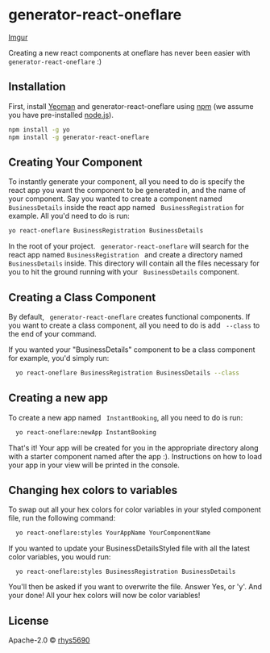 # generator-react-oneflare

[Imgur](https://i.imgur.com/RegfGEw.gifv)

Creating a new react components at oneflare has never been easier with ```
generator-react-oneflare``` :)

## Installation

First, install [Yeoman](http://yeoman.io) and generator-react-oneflare using [npm](https://www.npmjs.com/) (we assume you have pre-installed [node.js](https://nodejs.org/)).

```bash
npm install -g yo
npm install -g generator-react-oneflare
```

## Creating Your Component

To instantly generate your component, all you need to do is specify the react app you want the component to be generated in, and the name of your component. Say you wanted to create a component named ```
BusinessDetails``` inside the react app named ```
BusinessRegistration``` for example. All you'd need to do is run:
```bash
yo react-oneflare BusinessRegistration BusinessDetails
```
In the root of your project. ```
generator-react-oneflare``` will search for the react app named ```BusinessRegistration
``` and create a directory named ```
BusinessDetails``` inside. This directory will contain all the files necessary for you to hit the ground running with your ```
BusinessDetails``` component.

## Creating a Class Component

By default, ```
generator-react-oneflare``` creates functional components. If you want to create a class component, all you need to do is add ```
--class``` to the end of your command.

If you wanted your "BusinessDetails" component to be a class component for example, you'd simply run:
```bash
  yo react-oneflare BusinessRegistration BusinessDetails --class
```

## Creating a new app

To create a new app named ```
InstantBooking```, all you need to do is run:
```bash
  yo react-oneflare:newApp InstantBooking
```
That's it! Your app will be created for you in the appropriate directory along with a starter component named after the app :).
Instructions on how to load your app in your view will be printed in the console.

## Changing hex colors to variables

To swap out all your hex colors for color variables in your styled component file, run the following command:

```bash
  yo react-oneflare:styles YourAppName YourComponentName
  ```

If you wanted to update your BusinessDetailsStyled file with all the latest color variables, you would run:

```
  yo react-oneflare:styles BusinessRegistration BusinessDetails
```
You'll then be asked if you want to overwrite the file. Answer Yes, or 'y'. And your done! All your hex colors will now be color variables!

## License

Apache-2.0 © [rhys5690]()
